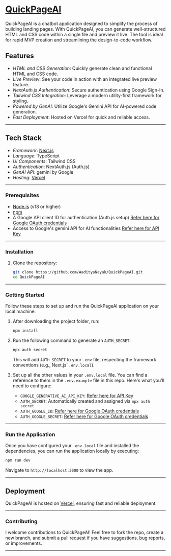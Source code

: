 # [QuickPageAI](https://quick-page-ai.vercel.app/)

QuickPageAI is a chatbot application designed to simplify the process of building landing pages. With QuickPageAI, you can generate well-structured HTML and CSS code within a single file and preview it live. The tool is ideal for rapid MVP creation and streamlining the design-to-code workflow.

## Features

- *HTML and CSS Generation*: Quickly generate clean and functional HTML and CSS code.
- *Live Preview*: See your code in action with an integrated live preview feature.
- *NextAuth.js Authentication*: Secure authentication using Google Sign-In.
- *Tailwind CSS Integration*: Leverage a modern utility-first framework for styling.
- *Powered by GenAI*: Utilize Google's Gemini API for AI-powered code generation.
- *Fast Deployment*: Hosted on Vercel for quick and reliable access.

---

## Tech Stack

- *Framework*: [Next.js](https://nextjs.org/)
- *Language*: TypeScript
- *UI Components*: Tailwind CSS
- *Authentication*: NextAuth.js (Auth.js)
- *GenAI API*: gemini by Google
- *Hosting*: [Vercel](https://vercel.com/)

---

### Prerequisites

- [Node.js](https://nodejs.org/) (v18 or higher)
- [npm](https://www.npmjs.com/)
- A Google API client ID for authentication (Auth.js setup) [Refer here for Google OAuth credentials](https://developers.google.com/identity/protocols/oauth2)
- Access to Google's gemini API for AI functionalities [Refer here for API Key](https://aistudio.google.com/apikey)

---

### Installation

1. Clone the repository:

   ```bash
   git clone https://github.com/AadityaNayak/QuickPageAI.git
   cd QuickPageAI
   ```

---

### Getting Started

Follow these steps to set up and run the QuickPageAI application on your local machine.

1. After downloading the project folder, run:

   ```bash
   npm install
   ```

2. Run the following command to generate an `AUTH_SECRET`:

   ```bash
   npx auth secret
   ```
   
   This will add `AUTH_SECRET` to your `.env` file, respecting the framework conventions (e.g., Next.js’ `.env.local`).

3. Set up all the other values in your `.env.local` file. You can find a reference to them in the `.env.example` file in this repo. Here's what you'll need to configure:

   - `GOOGLE_GENERATIVE_AI_API_KEY`: [Refer here for API Key](https://aistudio.google.com/apikey)
   - `AUTH_SECRET`: Automatically created and assigned via `npx auth secret`
   - `AUTH_GOOGLE_ID`: [Refer here for Google OAuth credentials](https://developers.google.com/identity/protocols/oauth2)
   - `AUTH_GOOGLE_SECRET`: [Refer here for Google OAuth credentials](https://developers.google.com/identity/protocols/oauth2)

---

### Run the Application

Once you have configured your `.env.local` file and installed the dependencies, you can run the application locally by executing:

   ```bash
   npm run dev
   ```

Navigate to `http://localhost:3000` to view the app.

---

## Deployment

QuickPageAI is hosted on [Vercel](https://quick-page-ai.vercel.app/), ensuring fast and reliable deployment.

---

### Contributing

I welcome contributions to QuickPageAI! Feel free to fork the repo, create a new branch, and submit a pull request if you have suggestions, bug reports, or improvements.

---

